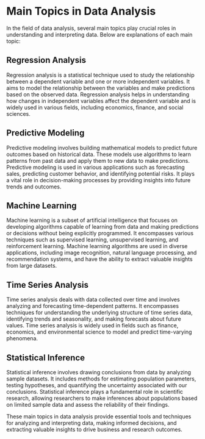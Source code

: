 # Main Topics in Data Analysis

In the field of data analysis, several main topics play crucial roles in understanding and interpreting data. Below are explanations of each main topic:

## Regression Analysis

Regression analysis is a statistical technique used to study the relationship between a dependent variable and one or more independent variables. It aims to model the relationship between the variables and make predictions based on the observed data. Regression analysis helps in understanding how changes in independent variables affect the dependent variable and is widely used in various fields, including economics, finance, and social sciences.

## Predictive Modeling

Predictive modeling involves building mathematical models to predict future outcomes based on historical data. These models use algorithms to learn patterns from past data and apply them to new data to make predictions. Predictive modeling is used in various applications such as forecasting sales, predicting customer behavior, and identifying potential risks. It plays a vital role in decision-making processes by providing insights into future trends and outcomes.

## Machine Learning

Machine learning is a subset of artificial intelligence that focuses on developing algorithms capable of learning from data and making predictions or decisions without being explicitly programmed. It encompasses various techniques such as supervised learning, unsupervised learning, and reinforcement learning. Machine learning algorithms are used in diverse applications, including image recognition, natural language processing, and recommendation systems, and have the ability to extract valuable insights from large datasets.

## Time Series Analysis

Time series analysis deals with data collected over time and involves analyzing and forecasting time-dependent patterns. It encompasses techniques for understanding the underlying structure of time series data, identifying trends and seasonality, and making forecasts about future values. Time series analysis is widely used in fields such as finance, economics, and environmental science to model and predict time-varying phenomena.

## Statistical Inference

Statistical inference involves drawing conclusions from data by analyzing sample datasets. It includes methods for estimating population parameters, testing hypotheses, and quantifying the uncertainty associated with our conclusions. Statistical inference plays a fundamental role in scientific research, allowing researchers to make inferences about populations based on limited sample data and assess the reliability of their findings.

These main topics in data analysis provide essential tools and techniques for analyzing and interpreting data, making informed decisions, and extracting valuable insights to drive business and research outcomes.
